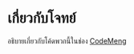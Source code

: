 # เกี่ยวกับโจทย์
อธิบายเกี่ยวกับโค้ดพวกนี้ในช่อง [CodeMeng](https://www.youtube.com/channel/UC9GH5OL2YrdtI--py1hDoaQ)